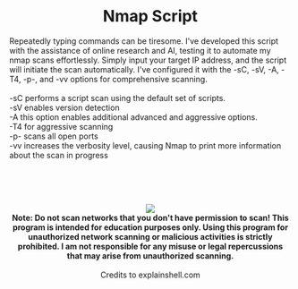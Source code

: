 <p align="center">
<img align="center" src="">
</p>

<h1 align="center">Nmap Script</h1>

<p>
 Repeatedly typing commands can be tiresome. I've developed this script with the assistance of online research and AI, testing it to automate my nmap scans effortlessly. Simply input your target IP address, and the script will initiate the scan automatically. I've configured it with the -sC, -sV, -A, -T4, -p-, and -vv options for comprehensive scanning.
<br>
<br>
-sC performs a script scan using the default set of scripts.
<br>
-sV enables version detection
<br>
-A this option enables additional advanced and aggressive options.
<br>
-T4 for aggressive scanning
<br>
-p- scans all open ports
<br>
-vv increases the verbosity level, causing Nmap to print more information about the scan in progress
</p>
<br>
<br>
<br>

<p align="center">
<img src="https://imgur.com/3UtfAU4">
<br>
<b>
 Note: Do not scan networks that you don't have permission to scan! This program is intended for education purposes only. Using this program for unauthorized network scanning or malicious activities is strictly prohibited. I am not responsible for any misuse or legal repercussions that may arise from unauthorized scanning.
</b>
<br>
<br>
Credits to explainshell.com
</p>



